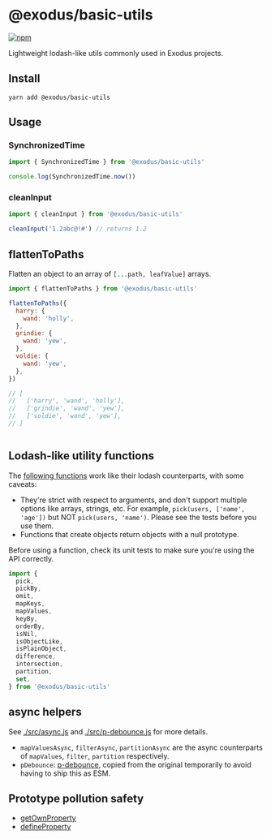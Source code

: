# @exodus/basic-utils

[![npm](https://img.shields.io/npm/v/@exodus/basic-utils.svg?style=flat-square)](https://www.npmjs.com/package/@exodus/basic-utils)

Lightweight lodash-like utils commonly used in Exodus projects.

## Install

```
yarn add @exodus/basic-utils
```

## Usage

### SynchronizedTime

```js
import { SynchronizedTime } from '@exodus/basic-utils'

console.log(SynchronizedTime.now())
```

### cleanInput

```js
import { cleanInput } from '@exodus/basic-utils'

cleanInput('1.2abc@!#') // returns 1.2
```

## flattenToPaths

Flatten an object to an array of `[...path, leafValue]` arrays.

```js
import { flattenToPaths } from '@exodus/basic-utils'

flattenToPaths({
  harry: {
    wand: 'holly',
  },
  grindie: {
    wand: 'yew',
  },
  voldie: {
    wand: 'yew',
  },
})

// [
//   ['harry', 'wand', 'holly'],
//   ['grindie', 'wand', 'yew'],
//   ['voldie', 'wand', 'yew'],
// ]
```

```

```

## Lodash-like utility functions

The [following functions](./src/lodash.js) work like their lodash counterparts, with some caveats:

- They're strict with respect to arguments, and don't support multiple options like arrays, strings, etc. For example, `pick(users, ['name', 'age'])` but NOT `pick(users, 'name')`. Please see the tests before you use them.
- Functions that create objects return objects with a null prototype.

Before using a function, check its unit tests to make sure you're using the API correctly.

```js
import {
  pick,
  pickBy,
  omit,
  mapKeys,
  mapValues,
  keyBy,
  orderBy,
  isNil,
  isObjectLike,
  isPlainObject,
  difference,
  intersection,
  partition,
  set,
} from '@exodus/basic-utils'
```

## async helpers

See [./src/async.js](./src/async.js) and [./src/p-debounce.js](./src/p-debounce.js) for more details.

- `mapValuesAsync`, `filterAsync`, `partitionAsync` are the async counterparts of `mapValues`, `filter`, `partition` respectively.
- `pDebounce`: [p-debounce](https://www.npmjs.com/package/p-debounce), copied from the original temporarily to avoid having to ship this as ESM.

## Prototype pollution safety

- [getOwnProperty](./src/get-own-property.js)
- [defineProperty](./src/define-property.js)
